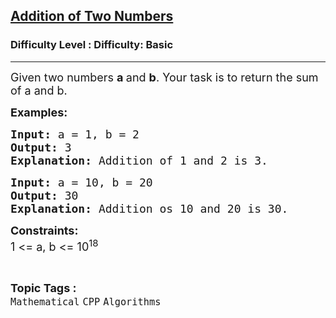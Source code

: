 <h2><a href="https://www.geeksforgeeks.org/problems/addition-of-two-numbers0812/1?page=5&difficulty=Basic&sortBy=submissions">Addition of Two Numbers</a></h2><h3>Difficulty Level : Difficulty: Basic</h3><hr><div class="problems_problem_content__Xm_eO"><p><span style="font-size: 18px;">Given two numbers <strong>a </strong>and <strong>b</strong>. Your task is to return the sum of a and b.</span></p>
<p><span style="font-size: 18px;"><strong>Examples:</strong></span></p>
<pre><span style="font-size: 18px;"><strong>Input: </strong>a = 1, b = 2
<strong>Output: </strong>3
<strong>Explanation: </strong>Addition of 1 and 2 is 3.</span></pre>
<pre><span style="font-size: 18px;"><strong>Input: </strong>a = 10, b = 20
<strong>Output: </strong>30
<strong>Explanation: </strong>Addition os 10 and 20 is 30.</span></pre>
<p><span style="font-size: 18px;"><strong>Constraints:</strong><br>1 &lt;= a, b &lt;= 10<sup>18</sup></span></p></div><br><p><span style=font-size:18px><strong>Topic Tags : </strong><br><code>Mathematical</code>&nbsp;<code>CPP</code>&nbsp;<code>Algorithms</code>&nbsp;